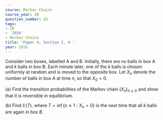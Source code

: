 ```yaml
---
course: Markov Chains
course_year: IB
question_number: 43
tags:
- IB
- '2016'
- Markov Chains
title: 'Paper 4, Section I, H '
year: 2016
---
```




Consider two boxes, labelled $\mathrm{A}$ and B. Initially, there are no balls in box $\mathrm{A}$ and $k$ balls in box B. Each minute later, one of the $k$ balls is chosen uniformly at random and is moved to the opposite box. Let $X_{n}$ denote the number of balls in box A at time $n$, so that $X_{0}=0$.

(a) Find the transition probabilities of the Markov chain $\left(X_{n}\right)_{n \geqslant 0}$ and show that it is reversible in equilibrium.

(b) Find $\mathbb{E}(T)$, where $T=\inf \left\{n \geqslant 1: X_{n}=0\right\}$ is the next time that all $k$ balls are again in box $B$.
